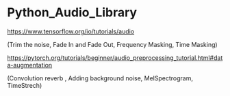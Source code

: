 # Python_Audio_Library


https://www.tensorflow.org/io/tutorials/audio

 (Trim the noise, Fade In and Fade Out, Frequency Masking, Time Masking)

https://pytorch.org/tutorials/beginner/audio_preprocessing_tutorial.html#data-augmentation

 (Convolution reverb , Adding background noise, MelSpectrogram, TimeStrech)
